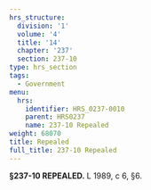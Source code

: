```yaml
---
hrs_structure:
  division: '1'
  volume: '4'
  title: '14'
  chapter: '237'
  section: 237-10
type: hrs_section
tags:
  - Government
menu:
  hrs:
    identifier: HRS_0237-0010
    parent: HRS0237
    name: 237-10 Repealed
weight: 68070
title: Repealed
full_title: 237-10 Repealed
---
```

**§237-10 REPEALED.** L 1989, c 6, §6.